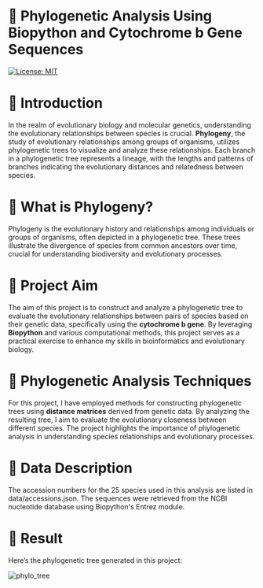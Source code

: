 # 🧬 **Phylogenetic Analysis Using Biopython and Cytochrome b Gene Sequences**

[![License: MIT](https://img.shields.io/badge/License-MIT-yellow.svg)](LICENSE)

# 📘 **Introduction**  
In the realm of evolutionary biology and molecular genetics, understanding the evolutionary relationships between species is crucial. **Phylogeny**, the study of evolutionary relationships among groups of organisms, utilizes phylogenetic trees to visualize and analyze these relationships. Each branch in a phylogenetic tree represents a lineage, with the lengths and patterns of branches indicating the evolutionary distances and relatedness between species.

# 🌳 **What is Phylogeny?**  
Phylogeny is the evolutionary history and relationships among individuals or groups of organisms, often depicted in a phylogenetic tree. These trees illustrate the divergence of species from common ancestors over time, crucial for understanding biodiversity and evolutionary processes.

# 🎯 **Project Aim**  
The aim of this project is to construct and analyze a phylogenetic tree to evaluate the evolutionary relationships between pairs of species based on their genetic data, specifically using the **cytochrome b gene**. By leveraging **Biopython** and various computational methods, this project serves as a practical exercise to enhance my skills in bioinformatics and evolutionary biology.

# 🔬 **Phylogenetic Analysis Techniques**  
For this project, I have employed methods for constructing phylogenetic trees using **distance matrices** derived from genetic data. By analyzing the resulting tree, I aim to evaluate the evolutionary closeness between different species. The project highlights the importance of phylogenetic analysis in understanding species relationships and evolutionary processes.

# 📂 **Data Description**

The accession numbers for the 25 species used in this analysis are listed in data/accessions.json. The sequences were retrieved from the NCBI nucleotide database using Biopython's Entrez module.

# 🌳 **Result**  
Here’s the phylogenetic tree generated in this project:

![phylo_tree](https://github.com/user-attachments/assets/7fac8e36-e122-4f8b-a585-52ce3bf05981)

